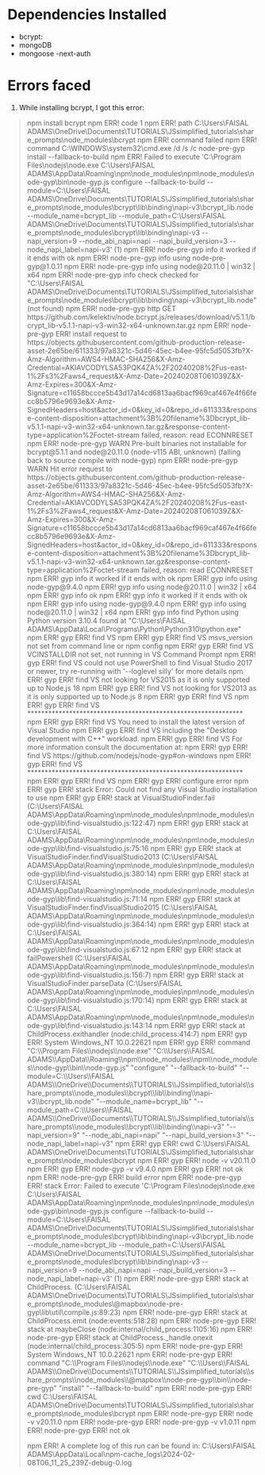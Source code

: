 # Dependencies Installed

- bcrypt:
- mongoDB
- mongoose
  -next-auth

# Errors faced

1. While installing bcrypt, I got this error:

<blockquote>
npm install bcrypt
npm ERR! code 1
npm ERR! path C:\Users\FAISAL ADAMS\OneDrive\Documents\TUTORIALS\JSsimplified_tutorials\share_prompts\node_modules\bcrypt
npm ERR! command failed
npm ERR! command C:\WINDOWS\system32\cmd.exe /d /s /c node-pre-gyp install --fallback-to-build
npm ERR! Failed to execute 'C:\Program Files\nodejs\node.exe C:\Users\FAISAL ADAMS\AppData\Roaming\npm\node_modules\npm\node_modules\node-gyp\bin\node-gyp.js configure --fallback-to-build --module=C:\Users\FAISAL ADAMS\OneDrive\Documents\TUTORIALS\JSsimplified_tutorials\share_prompts\node_modules\bcrypt\lib\binding\napi-v3\bcrypt_lib.node --module_name=bcrypt_lib --module_path=C:\Users\FAISAL ADAMS\OneDrive\Documents\TUTORIALS\JSsimplified_tutorials\share_prompts\node_modules\bcrypt\lib\binding\napi-v3 --napi_version=9 --node_abi_napi=napi --napi_build_version=3 --node_napi_label=napi-v3' (1)
npm ERR! node-pre-gyp info it worked if it ends with ok
npm ERR! node-pre-gyp info using node-pre-gyp@1.0.11
npm ERR! node-pre-gyp info using node@20.11.0 | win32 | x64
npm ERR! node-pre-gyp info check checked for "C:\Users\FAISAL ADAMS\OneDrive\Documents\TUTORIALS\JSsimplified_tutorials\share_prompts\node_modules\bcrypt\lib\binding\napi-v3\bcrypt_lib.node" (not found)
npm ERR! node-pre-gyp http GET https://github.com/kelektiv/node.bcrypt.js/releases/download/v5.1.1/bcrypt_lib-v5.1.1-napi-v3-win32-x64-unknown.tar.gz
npm ERR! node-pre-gyp ERR! install request to https://objects.githubusercontent.com/github-production-release-asset-2e65be/611333/97a8321c-5d46-45ec-b4ee-95fc5d5053fb?X-Amz-Algorithm=AWS4-HMAC-SHA256&X-Amz-Credential=AKIAVCODYLSA53PQK4ZA%2F20240208%2Fus-east-1%2Fs3%2Faws4_request&X-Amz-Date=20240208T061039Z&X-Amz-Expires=300&X-Amz-Signature=c11658bccce5b43d17a14cd6813aa6bacf969caf467e4f66fecc8b5796e9693e&X-Amz-SignedHeaders=host&actor_id=0&key_id=0&repo_id=611333&response-content-disposition=attachment%3B%20filename%3Dbcrypt_lib-v5.1.1-napi-v3-win32-x64-unknown.tar.gz&response-content-type=application%2Foctet-stream failed, reason: read ECONNRESET
npm ERR! node-pre-gyp WARN Pre-built binaries not installable for bcrypt@5.1.1 and node@20.11.0 (node-v115 ABI, unknown) (falling back to source compile with node-gyp)
npm ERR! node-pre-gyp WARN Hit error request to https://objects.githubusercontent.com/github-production-release-asset-2e65be/611333/97a8321c-5d46-45ec-b4ee-95fc5d5053fb?X-Amz-Algorithm=AWS4-HMAC-SHA256&X-Amz-Credential=AKIAVCODYLSA53PQK4ZA%2F20240208%2Fus-east-1%2Fs3%2Faws4_request&X-Amz-Date=20240208T061039Z&X-Amz-Expires=300&X-Amz-Signature=c11658bccce5b43d17a14cd6813aa6bacf969caf467e4f66fecc8b5796e9693e&X-Amz-SignedHeaders=host&actor_id=0&key_id=0&repo_id=611333&response-content-disposition=attachment%3B%20filename%3Dbcrypt_lib-v5.1.1-napi-v3-win32-x64-unknown.tar.gz&response-content-type=application%2Foctet-stream failed, reason: read ECONNRESET
npm ERR! gyp info it worked if it ends with ok
npm ERR! gyp info using node-gyp@9.4.0
npm ERR! gyp info using node@20.11.0 | win32 | x64
npm ERR! gyp info ok
npm ERR! gyp info it worked if it ends with ok
npm ERR! gyp info using node-gyp@9.4.0
npm ERR! gyp info using node@20.11.0 | win32 | x64
npm ERR! gyp info find Python using Python version 3.10.4 found at "C:\Users\FAISAL ADAMS\AppData\Local\Programs\Python\Python310\python.exe"
npm ERR! gyp ERR! find VS
npm ERR! gyp ERR! find VS msvs_version not set from command line or npm config
npm ERR! gyp ERR! find VS VCINSTALLDIR not set, not running in VS Command Prompt
npm ERR! gyp ERR! find VS could not use PowerShell to find Visual Studio 2017 or newer, try re-running with '--loglevel silly' for more details
npm ERR! gyp ERR! find VS not looking for VS2015 as it is only supported up to Node.js 18
npm ERR! gyp ERR! find VS not looking for VS2013 as it is only supported up to Node.js 8
npm ERR! gyp ERR! find VS
npm ERR! gyp ERR! find VS **************************************************************
npm ERR! gyp ERR! find VS You need to install the latest version of Visual Studio
npm ERR! gyp ERR! find VS including the "Desktop development with C++" workload.
npm ERR! gyp ERR! find VS For more information consult the documentation at:
npm ERR! gyp ERR! find VS https://github.com/nodejs/node-gyp#on-windows
npm ERR! gyp ERR! find VS **************************************************************
npm ERR! gyp ERR! find VS
npm ERR! gyp ERR! configure error
npm ERR! gyp ERR! stack Error: Could not find any Visual Studio installation to use
npm ERR! gyp ERR! stack     at VisualStudioFinder.fail (C:\Users\FAISAL ADAMS\AppData\Roaming\npm\node_modules\npm\node_modules\node-gyp\lib\find-visualstudio.js:122:47)
npm ERR! gyp ERR! stack     at C:\Users\FAISAL ADAMS\AppData\Roaming\npm\node_modules\npm\node_modules\node-gyp\lib\find-visualstudio.js:75:16
npm ERR! gyp ERR! stack     at VisualStudioFinder.findVisualStudio2013 (C:\Users\FAISAL ADAMS\AppData\Roaming\npm\node_modules\npm\node_modules\node-gyp\lib\find-visualstudio.js:380:14)
npm ERR! gyp ERR! stack     at C:\Users\FAISAL ADAMS\AppData\Roaming\npm\node_modules\npm\node_modules\node-gyp\lib\find-visualstudio.js:71:14
npm ERR! gyp ERR! stack     at VisualStudioFinder.findVisualStudio2015 (C:\Users\FAISAL ADAMS\AppData\Roaming\npm\node_modules\npm\node_modules\node-gyp\lib\find-visualstudio.js:364:14)
npm ERR! gyp ERR! stack     at C:\Users\FAISAL ADAMS\AppData\Roaming\npm\node_modules\npm\node_modules\node-gyp\lib\find-visualstudio.js:67:12
npm ERR! gyp ERR! stack     at failPowershell (C:\Users\FAISAL ADAMS\AppData\Roaming\npm\node_modules\npm\node_modules\node-gyp\lib\find-visualstudio.js:156:7)
npm ERR! gyp ERR! stack     at VisualStudioFinder.parseData (C:\Users\FAISAL ADAMS\AppData\Roaming\npm\node_modules\npm\node_modules\node-gyp\lib\find-visualstudio.js:170:14)
npm ERR! gyp ERR! stack     at C:\Users\FAISAL ADAMS\AppData\Roaming\npm\node_modules\npm\node_modules\node-gyp\lib\find-visualstudio.js:143:14
npm ERR! gyp ERR! stack     at ChildProcess.exithandler (node:child_process:414:7)
npm ERR! gyp ERR! System Windows_NT 10.0.22621
npm ERR! gyp ERR! command "C:\\Program Files\\nodejs\\node.exe" "C:\\Users\\FAISAL ADAMS\\AppData\\Roaming\\npm\\node_modules\\npm\\node_modules\\node-gyp\\bin\\node-gyp.js" "configure" "--fallback-to-build" "--module=C:\\Users\\FAISAL ADAMS\\OneDrive\\Documents\\TUTORIALS\\JSsimplified_tutorials\\share_prompts\\node_modules\\bcrypt\\lib\\binding\\napi-v3\\bcrypt_lib.node" "--module_name=bcrypt_lib" "--module_path=C:\\Users\\FAISAL ADAMS\\OneDrive\\Documents\\TUTORIALS\\JSsimplified_tutorials\\share_prompts\\node_modules\\bcrypt\\lib\\binding\\napi-v3" "--napi_version=9" "--node_abi_napi=napi" "--napi_build_version=3" "--node_napi_label=napi-v3"
npm ERR! gyp ERR! cwd C:\Users\FAISAL ADAMS\OneDrive\Documents\TUTORIALS\JSsimplified_tutorials\share_prompts\node_modules\bcrypt
npm ERR! gyp ERR! node -v v20.11.0
npm ERR! gyp ERR! node-gyp -v v9.4.0
npm ERR! gyp ERR! not ok
npm ERR! node-pre-gyp ERR! build error
npm ERR! node-pre-gyp ERR! stack Error: Failed to execute 'C:\Program Files\nodejs\node.exe C:\Users\FAISAL ADAMS\AppData\Roaming\npm\node_modules\npm\node_modules\node-gyp\bin\node-gyp.js configure --fallback-to-build --module=C:\Users\FAISAL ADAMS\OneDrive\Documents\TUTORIALS\JSsimplified_tutorials\share_prompts\node_modules\bcrypt\lib\binding\napi-v3\bcrypt_lib.node --module_name=bcrypt_lib --module_path=C:\Users\FAISAL ADAMS\OneDrive\Documents\TUTORIALS\JSsimplified_tutorials\share_prompts\node_modules\bcrypt\lib\binding\napi-v3 --napi_version=9 --node_abi_napi=napi --napi_build_version=3 --node_napi_label=napi-v3' (1)
npm ERR! node-pre-gyp ERR! stack     at ChildProcess.<anonymous> (C:\Users\FAISAL ADAMS\OneDrive\Documents\TUTORIALS\JSsimplified_tutorials\share_prompts\node_modules\@mapbox\node-pre-gyp\lib\util\compile.js:89:23)
npm ERR! node-pre-gyp ERR! stack     at ChildProcess.emit (node:events:518:28)
npm ERR! node-pre-gyp ERR! stack     at maybeClose (node:internal/child_process:1105:16)
npm ERR! node-pre-gyp ERR! stack     at ChildProcess._handle.onexit (node:internal/child_process:305:5)
npm ERR! node-pre-gyp ERR! System Windows_NT 10.0.22621
npm ERR! node-pre-gyp ERR! command "C:\\Program Files\\nodejs\\node.exe" "C:\\Users\\FAISAL ADAMS\\OneDrive\\Documents\\TUTORIALS\\JSsimplified_tutorials\\share_prompts\\node_modules\\@mapbox\\node-pre-gyp\\bin\\node-pre-gyp" "install" "--fallback-to-build"
npm ERR! node-pre-gyp ERR! cwd C:\Users\FAISAL ADAMS\OneDrive\Documents\TUTORIALS\JSsimplified_tutorials\share_prompts\node_modules\bcrypt
npm ERR! node-pre-gyp ERR! node -v v20.11.0
npm ERR! node-pre-gyp ERR! node-pre-gyp -v v1.0.11
npm ERR! node-pre-gyp ERR! not ok

npm ERR! A complete log of this run can be found in: C:\Users\FAISAL ADAMS\AppData\Local\npm-cache_logs\2024-02-08T06_11_25_239Z-debug-0.log

</blockquote>
